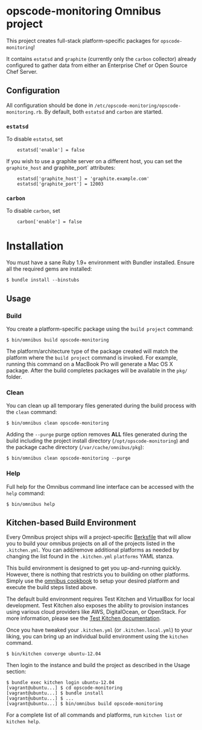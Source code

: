 opscode-monitoring Omnibus project
===========================
This project creates full-stack platform-specific packages for
`opscode-monitoring`!

It contains `estatsd` and `graphite` (currently only the `carbon` collector) already configured to gather data from either an Enterprise Chef or Open Source Chef Server.

Configuration
-------------
All configuration should be done in `/etc/opscode-monitoring/opscode-monitoring.rb`.
By default, both `estatsd` and `carbon` are started.

### `estatsd`

To disable `estatsd`, set

```
    estatsd['enable'] = false
```

If you wish to use a graphite server on a different host, you can set the `graphite_host`
and graphite_port` attributes:

```
    estatsd['graphite_host'] = 'graphite.example.com'
    estatsd['graphite_port'] = 12003
```

### `carbon`
To disable `carbon`, set

```
    carbon['enable'] = false
```

Installation
============
You must have a sane Ruby 1.9+ environment with Bundler installed. Ensure all
the required gems are installed:

```shell
$ bundle install --binstubs
```

Usage
-----
### Build

You create a platform-specific package using the `build project` command:

```shell
$ bin/omnibus build opscode-monitoring
```

The platform/architecture type of the package created will match the platform
where the `build project` command is invoked. For example, running this command
on a MacBook Pro will generate a Mac OS X package. After the build completes
packages will be available in the `pkg/` folder.

### Clean

You can clean up all temporary files generated during the build process with
the `clean` command:

```shell
$ bin/omnibus clean opscode-monitoring
```

Adding the `--purge` purge option removes __ALL__ files generated during the
build including the project install directory (`/opt/opscode-monitoring`) and
the package cache directory (`/var/cache/omnibus/pkg`):

```shell
$ bin/omnibus clean opscode-monitoring --purge
```

### Help

Full help for the Omnibus command line interface can be accessed with the
`help` command:

```shell
$ bin/omnibus help
```

Kitchen-based Build Environment
-------------------------------
Every Omnibus project ships will a project-specific
[Berksfile](http://berkshelf.com/) that will allow you to build your omnibus projects on all of the projects listed
in the `.kitchen.yml`. You can add/remove additional platforms as needed by
changing the list found in the `.kitchen.yml` `platforms` YAML stanza.

This build environment is designed to get you up-and-running quickly. However,
there is nothing that restricts you to building on other platforms. Simply use
the [omnibus cookbook](https://github.com/opscode-cookbooks/omnibus) to setup
your desired platform and execute the build steps listed above.

The default build environment requires Test Kitchen and VirtualBox for local
development. Test Kitchen also exposes the ability to provision instances using
various cloud providers like AWS, DigitalOcean, or OpenStack. For more
information, please see the [Test Kitchen documentation](http://kitchen.ci).

Once you have tweaked your `.kitchen.yml` (or `.kitchen.local.yml`) to your
liking, you can bring up an individual build environment using the `kitchen`
command.

```shell
$ bin/kitchen converge ubuntu-12.04
```

Then login to the instance and build the project as described in the Usage
section:

```shell
$ bundle exec kitchen login ubuntu-12.04
[vagrant@ubuntu...] $ cd opscode-monitoring
[vagrant@ubuntu...] $ bundle install
[vagrant@ubuntu...] $ ...
[vagrant@ubuntu...] $ bin/omnibus build opscode-monitoring
```

For a complete list of all commands and platforms, run `kitchen list` or
`kitchen help`.
